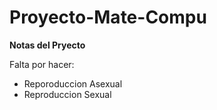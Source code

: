 Proyecto-Mate-Compu
===================

**Notas del Pryecto**

Falta por hacer:
- Reporoduccion Asexual
- Reproduccion Sexual


